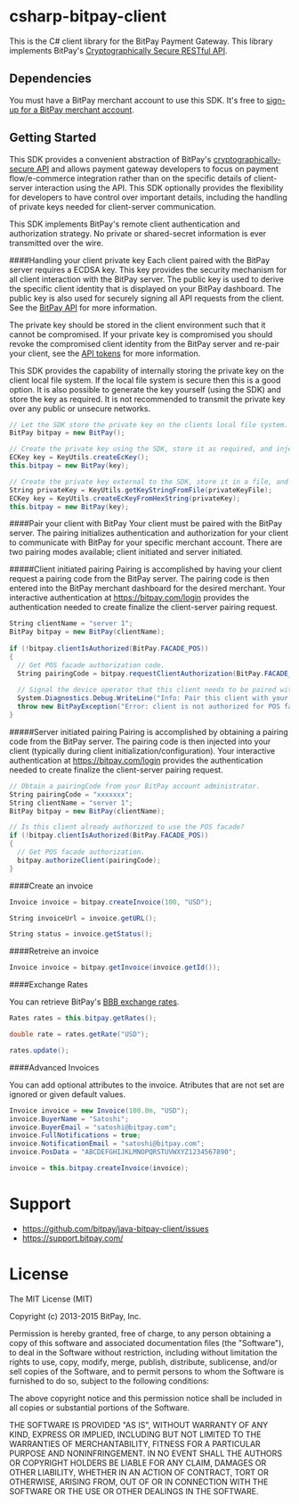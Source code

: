 csharp-bitpay-client
==================

This is the C# client library for the BitPay Payment Gateway.  This library implements BitPay's [Cryptographically Secure RESTful API](https://bitpay.com/api).

Dependencies
------------
You must have a BitPay merchant account to use this SDK.  It's free to [sign-up for a BitPay merchant account](https://bitpay.com/start).

Getting Started
---------------

This SDK provides a convenient abstraction of BitPay's [cryptographically-secure API](https://bitpay.com/api) and allows payment gateway developers to focus on payment flow/e-commerce integration rather than on the specific details of client-server interaction using the API.  This SDK optionally provides the flexibility for developers to have control over important details, including the handling of private keys needed for client-server communication.

This SDK implements BitPay's remote client authentication and authorization strategy.  No private or shared-secret information is ever transmitted over the wire.

####Handling your client private key
Each client paired with the BitPay server requires a ECDSA key.  This key provides the security mechanism for all client interaction with the BitPay server. The public key is used to derive the specific client identity that is displayed on your BitPay dashboard.  The public key is also used for securely signing all API requests from the client.  See the [BitPay API](https://bitpay.com/api) for more information.

The private key should be stored in the client environment such that it cannot be compromised.  If your private key is compromised you should revoke the compromised client identity from the BitPay server and re-pair your client, see the [API tokens](https://bitpay.com/api-tokens) for more information.

This SDK provides the capability of internally storing the private key on the client local file system.  If the local file system is secure then this is a good option.  It is also possible to generate the key yourself (using the SDK) and store the key as required.  It is not recommended to transmit the private key over any public or unsecure networks.

```c#
// Let the SDK store the private key on the clients local file system.
BitPay bitpay = new BitPay();
```

```c#
// Create the private key using the SDK, store it as required, and inject the private key into the SDK.
ECKey key = KeyUtils.createEcKey();
this.bitpay = new BitPay(key);
```

```c#
// Create the private key external to the SDK, store it in a file, and inject the private key into the SDK.
String privateKey = KeyUtils.getKeyStringFromFile(privateKeyFile);
ECKey key = KeyUtils.createEcKeyFromHexString(privateKey);
this.bitpay = new BitPay(key);
```

####Pair your client with BitPay
Your client must be paired with the BitPay server.  The pairing initializes authentication and authorization for your client to communicate with BitPay for your specific merchant account.  There are two pairing modes available; client initiated and server initiated.

#####Client initiated pairing
Pairing is accomplished by having your client request a pairing code from the BitPay server.  The pairing code is then entered into the BitPay merchant dashboard for the desired merchant.  Your interactive authentication at https://bitpay.com/login provides the authentication needed to create finalize the client-server pairing request.

```c#
String clientName = "server 1";
BitPay bitpay = new BitPay(clientName);        
        
if (!bitpay.clientIsAuthorized(BitPay.FACADE_POS))
{
  // Get POS facade authorization code.
  String pairingCode = bitpay.requestClientAuthorization(BitPay.FACADE_POS);
  
  // Signal the device operator that this client needs to be paired with a merchant account.
  System.Diagnostics.Debug.WriteLine("Info: Pair this client with your merchant account using the pairing code: " + pairingCode);
  throw new BitPayException("Error: client is not authorized for POS facade.");
}
```

#####Server initiated pairing
Pairing is accomplished by obtaining a pairing code from the BitPay server.  The pairing code is then injected into your client (typically during client initialization/configuration).  Your interactive authentication at https://bitpay.com/login provides the authentication needed to create finalize the client-server pairing request.

```c#
// Obtain a pairingCode from your BitPay account administrator. 
String pairingCode = "xxxxxxx";
String clientName = "server 1";
BitPay bitpay = new BitPay(clientName);

// Is this client already authorized to use the POS facade?
if (!bitpay.clientIsAuthorized(BitPay.FACADE_POS))
{
  // Get POS facade authorization.
  bitpay.authorizeClient(pairingCode);
}	
```

####Create an invoice
```c#
Invoice invoice = bitpay.createInvoice(100, "USD");

String invoiceUrl = invoice.getURL();

String status = invoice.getStatus();
```

####Retreive an invoice
```c#
Invoice invoice = bitpay.getInvoice(invoice.getId());
```
####Exchange Rates

You can retrieve BitPay's [BBB exchange rates](https://bitpay.com/bitcoin-exchange-rates).
```c#
Rates rates = this.bitpay.getRates();

double rate = rates.getRate("USD");

rates.update();
```
####Advanced Invoices

You can add optional attributes to the invoice.  Atributes that are not set are ignored or given default values.
```c#
Invoice invoice = new Invoice(100.0m, "USD");
invoice.BuyerName = "Satoshi";
invoice.BuyerEmail = "satoshi@bitpay.com";
invoice.FullNotifications = true;
invoice.NotificationEmail = "satoshi@bitpay.com";
invoice.PosData = "ABCDEFGHIJKLMNOPQRSTUVWXYZ1234567890";

invoice = this.bitpay.createInvoice(invoice);
```

# Support

* https://github.com/bitpay/java-bitpay-client/issues
* https://support.bitpay.com/

# License

The MIT License (MIT)

Copyright (c) 2013-2015 BitPay, Inc.

Permission is hereby granted, free of charge, to any person obtaining a copy
of this software and associated documentation files (the "Software"), to deal
in the Software without restriction, including without limitation the rights
to use, copy, modify, merge, publish, distribute, sublicense, and/or sell
copies of the Software, and to permit persons to whom the Software is
furnished to do so, subject to the following conditions:

The above copyright notice and this permission notice shall be included in all
copies or substantial portions of the Software.

THE SOFTWARE IS PROVIDED "AS IS", WITHOUT WARRANTY OF ANY KIND, EXPRESS OR
IMPLIED, INCLUDING BUT NOT LIMITED TO THE WARRANTIES OF MERCHANTABILITY,
FITNESS FOR A PARTICULAR PURPOSE AND NONINFRINGEMENT. IN NO EVENT SHALL THE
AUTHORS OR COPYRIGHT HOLDERS BE LIABLE FOR ANY CLAIM, DAMAGES OR OTHER
LIABILITY, WHETHER IN AN ACTION OF CONTRACT, TORT OR OTHERWISE, ARISING FROM,
OUT OF OR IN CONNECTION WITH THE SOFTWARE OR THE USE OR OTHER DEALINGS IN THE
SOFTWARE.
